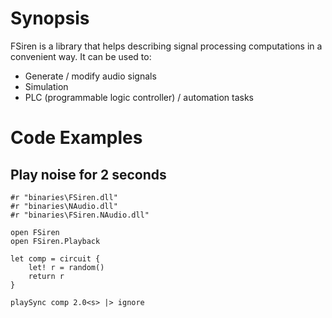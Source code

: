 # Synopsis

FSiren is a library that helps describing signal processing computations in a convenient way.
It can be used to:

* Generate / modify audio signals
* Simulation
* PLC (programmable logic controller) / automation tasks

# Code Examples

## Play noise for 2 seconds

```
#r "binaries\FSiren.dll"
#r "binaries\NAudio.dll"
#r "binaries\FSiren.NAudio.dll"

open FSiren
open FSiren.Playback
  
let comp = circuit {
	let! r = random()
	return r
}

playSync comp 2.0<s> |> ignore
```
 